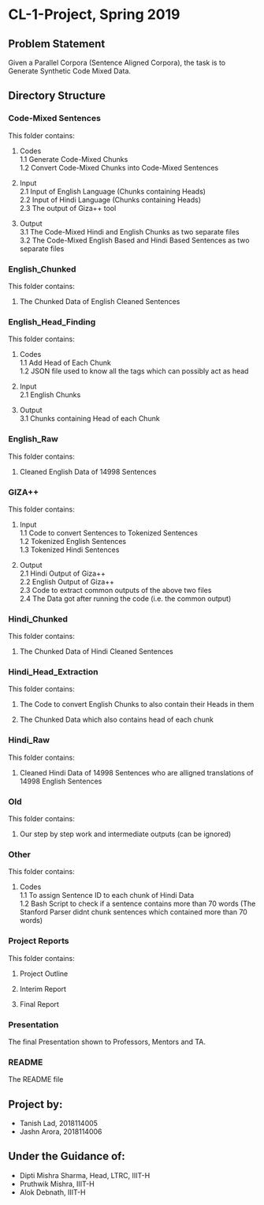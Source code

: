 # CL-1-Project, Spring 2019

## Problem Statement
Given a Parallel Corpora (Sentence Aligned Corpora), the task is to Generate Synthetic Code Mixed Data.

## Directory Structure

### Code-Mixed Sentences
This folder contains:
1. Codes <br/>
    1.1 Generate Code-Mixed Chunks <br/>
    1.2 Convert Code-Mixed Chunks into Code-Mixed Sentences

2. Input <br/>
    2.1 Input of English Language (Chunks containing Heads) <br/>
    2.2 Input of Hindi Language (Chunks containing Heads) <br/>
    2.3 The output of Giza++ tool

3. Output <br/>
    3.1 The Code-Mixed Hindi and English Chunks as two separate files <br/>
    3.2 The Code-Mixed English Based and Hindi Based Sentences as two separate files

### English_Chunked
This folder contains:
1. The Chunked Data of English Cleaned Sentences

### English_Head_Finding
This folder contains:
1. Codes <br/>
    1.1 Add Head of Each Chunk <br/>
    1.2 JSON file used to know all the tags which can possibly act as head

2. Input <br/>
    2.1 English Chunks

3. Output <br/>
    3.1 Chunks containing Head of each Chunk

### English_Raw
This folder contains:
1. Cleaned English Data of 14998 Sentences

### GIZA++
This folder contains: 
1. Input <br/>
    1.1 Code to convert Sentences to Tokenized Sentences <br/>
    1.2 Tokenized English Sentences <br/>
    1.3 Tokenized Hindi Sentences

2. Output <br/>
    2.1 Hindi Output of Giza++ <br/>
    2.2 English Output of Giza++ <br/>
    2.3 Code to extract common outputs of the above two files <br/>
    2.4 The Data got after running the code (i.e. the common output)

### Hindi_Chunked
This folder contains:
1. The Chunked Data of Hindi Cleaned Sentences

### Hindi_Head_Extraction
This folder contains:
1. The Code to convert English Chunks to also contain their Heads in them

2. The Chunked Data which also contains head of each chunk

### Hindi_Raw
This folder contains:
1. Cleaned Hindi Data of 14998 Sentences who are alligned translations of 14998 English Sentences

### Old
This folder contains:
1. Our step by step work and intermediate outputs (can be ignored)

### Other
This folder contains:
1. Codes <br/>
    1.1 To assign Sentence ID to each chunk of Hindi Data <br/>
    1.2 Bash Script to check if a sentence contains more than 70 words (The Stanford Parser didnt chunk sentences which contained more than 70 words)

### Project Reports
This folder contains:
1. Project Outline

2. Interim Report

3. Final Report

### Presentation
The final Presentation shown to Professors, Mentors and TA.

### README
The README file

## Project by:
<ul>
  <li>Tanish Lad, 2018114005</li>
  <li>Jashn Arora, 2018114006</li>
</ul>

## Under the Guidance of:
<ul>
    <li>Dipti Mishra Sharma, Head, LTRC, IIIT-H</li>
    <li>Pruthwik Mishra, IIIT-H</li>
    <li>Alok Debnath, IIIT-H</li>
</ul>
